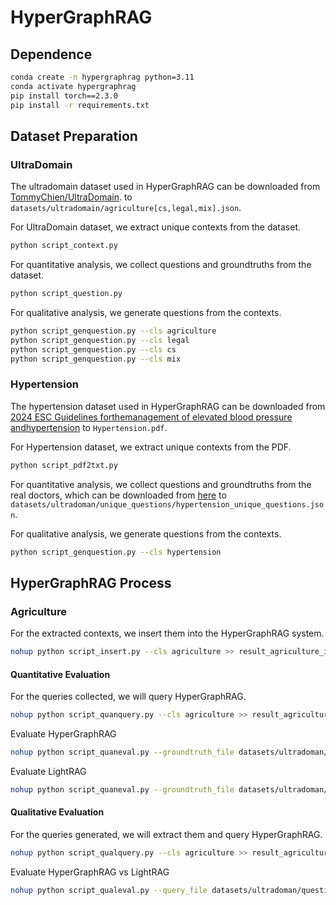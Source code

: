 # HyperGraphRAG

## Dependence
```bash
conda create -n hypergraphrag python=3.11
conda activate hypergraphrag
pip install torch==2.3.0
pip install -r requirements.txt
```

## Dataset Preparation

### UltraDomain
The ultradomain dataset used in HyperGraphRAG can be downloaded from [TommyChien/UltraDomain](https://huggingface.co/datasets/TommyChien/UltraDomain). to `datasets/ultradomain/agriculture[cs,legal,mix].json`.

For UltraDomain dataset, we extract unique contexts from the dataset.
```bash
python script_context.py
```
For quantitative analysis, we collect questions and groundtruths from the dataset.
```bash
python script_question.py
```
For qualitative analysis, we generate questions from the contexts.
```bash
python script_genquestion.py --cls agriculture
python script_genquestion.py --cls legal
python script_genquestion.py --cls cs
python script_genquestion.py --cls mix
```

### Hypertension
The hypertension dataset used in HyperGraphRAG can be downloaded from [2024 ESC Guidelines forthemanagement of elevated blood pressure andhypertension](https://academic.oup.com/eurheartj/article/45/38/3912/7741010?login=false) to `Hypertension.pdf`.

For Hypertension dataset, we extract unique contexts from the PDF.
```bash
python script_pdf2txt.py
```
For quantitative analysis, we collect questions and groundtruths from the real doctors, which can be downloaded from [here](https://academic.oup.com/eurheartj/article/45/38/3912/7741010?login=false) to `datasets/ultradoman/unique_questions/hypertension_unique_questions.json`.

For qualitative analysis, we generate questions from the contexts.
```bash
python script_genquestion.py --cls hypertension
```

## HyperGraphRAG Process

### Agriculture
For the extracted contexts, we insert them into the HyperGraphRAG system.
```bash
nohup python script_insert.py --cls agriculture >> result_agriculture_insert.log 2>&1 &
```

#### Quantitative Evaluation
For the queries collected, we will query HyperGraphRAG.
```bash
nohup python script_quanquery.py --cls agriculture >> result_agriculture_quanquery.log 2>&1 &
```
Evaluate HyperGraphRAG
```bash
nohup python script_quaneval.py --groundtruth_file datasets/ultradoman/unique_questions/agriculture_unique_questions.json --predictions_file output_quan/ultradoman/agriculture/agriculture_result.json --output_score_path output_quan/ultradoman/agriculture/batch_eval_scores.json >> result_agriculture_quaneval_hypergraphrag.log 2>&1 &
```
Evaluate LightRAG
```bash
nohup python script_quaneval.py --groundtruth_file datasets/ultradoman/unique_questions/agriculture_unique_questions.json --predictions_file others/lightrag/output_quan/ultradoman/agriculture/agriculture_result.json --output_score_path output_quan/ultradoman/agriculture/batch_eval_scores_lightrag.json >> result_agriculture_quaneval_lightrag.log 2>&1 &
```

#### Qualitative Evaluation 
For the queries generated, we will extract them and query HyperGraphRAG.
```bash
nohup python script_qualquery.py --cls agriculture >> result_agriculture_qualquery.log 2>&1 &
```
Evaluate HyperGraphRAG vs LightRAG
```bash
nohup python script_qualeval.py --query_file datasets/ultradoman/questions/agriculture_questions.txt --result1_file output/ultradoman/agriculture/agriculture_result.json --result2_file others/lightrag/output/ultradoman/agriculture/agriculture_result.json --output_file_path output/ultradoman/agriculture --output_score_path output/ultradoman/agriculture >> result_agriculture_qualeval_hypergraphrag_vs_lightrag.log 2>&1 &
```


